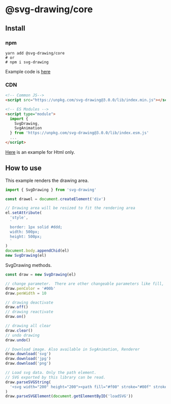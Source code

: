 # @svg-drawing/core

## Install

### npm

```shell
yarn add @svg-drawing/core
# or
# npm i svg-drawing
```

Example code is [here](src/example/)

### CDN

```html
<!-- Common JS-->
<script src="https://unpkg.com/svg-drawing@3.0.0/lib/index.min.js"></script>

<!-- ES Modules -->
<script type="module">
  import {
    SvgDrawing,
    SvgAnimation
  } from 'https://unpkg.com/svg-drawing@3.0.0/lib/index.esm.js'
  ...
</script>
```

[Here](/example/demo/) is an example for Html only.

## How to use

This example renders the drawing area.

```javascript
import { SvgDrawing } from 'svg-drawing'

const drawel = document.createElement('div')

// Drawing area will be resized to fit the rendering area
el.setAttribute(
  'style',
  `
  border: 1px solid #ddd;
  width: 500px;
  height: 500px;
  `
)
document.body.appendChid(el)
new SvgDrawing(el)
```

SvgDrawing methods.

```javascript
const draw = new SvgDrawing(el)

// change parameter.　There are other changeable parameters like fill, close, curve, etc.
draw.penColor = '#00b'
draw.penWidth = 10

// drawing deactivate
draw.off()
// drawing reactivate
draw.on()

// drawing all clear
draw.clear()
// undo drawing
draw.undo()

// Download image. Also available in SvgAnimation, Renderer
draw.download('svg')
draw.download('jpg')
draw.download('png')

// Load svg data. Only the path element.
// SVG exported by this library can be read.
draw.parseSVGString(
  '<svg width="200" height="200"><path fill="#f00" stroke="#00f" stroke-width="4" d="M 1 1 L 2 2 C 3 3 5 3 7 3 Z"></path></svg>'
)
draw.parseSVGElement(document.getElementByID('loadSVG'))
```
